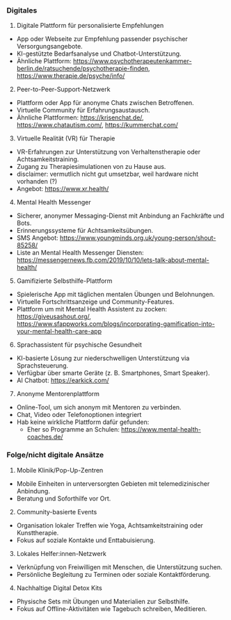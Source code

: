 ### Digitales
1. Digitale Plattform für personalisierte Empfehlungen
- App oder Webseite zur Empfehlung passender psychischer Versorgungsangebote.
- KI-gestützte Bedarfsanalyse und Chatbot-Unterstützung.
- Ähnliche Plattform: https://www.psychotherapeutenkammer-berlin.de/ratsuchende/psychotherapie-finden, https://www.therapie.de/psyche/info/

2. Peer-to-Peer-Support-Netzwerk

- Plattform oder App für anonyme Chats zwischen Betroffenen.
- Virtuelle Community für Erfahrungsaustausch.
- Ähnliche Plattformen: https://krisenchat.de/, https://www.chatautism.com/, https://kummerchat.com/

3. Virtuelle Realität (VR) für Therapie

- VR-Erfahrungen zur Unterstützung von Verhaltenstherapie oder Achtsamkeitstraining.
- Zugang zu Therapiesimulationen von zu Hause aus.
- disclaimer: vermutlich nicht gut umsetzbar, weil hardware nicht vorhanden (?)
- Angebot: https://www.xr.health/ 

4. Mental Health Messenger

- Sicherer, anonymer Messaging-Dienst mit Anbindung an Fachkräfte und Bots.
- Erinnerungssysteme für Achtsamkeitsübungen.
- SMS Angebot: https://www.youngminds.org.uk/young-person/shout-85258/
- Liste an Mental Health Messenger Diensten: https://messengernews.fb.com/2019/10/10/lets-talk-about-mental-health/

5. Gamifizierte Selbsthilfe-Plattform

- Spielerische App mit täglichen mentalen Übungen und Belohnungen.
- Virtuelle Fortschrittsanzeige und Community-Features.
- Plattform um mit Mental Health Assistent zu zocken: https://giveusashout.org/, https://www.sfappworks.com/blogs/incorporating-gamification-into-your-mental-health-care-app

6. Sprachassistent für psychische Gesundheit

- KI-basierte Lösung zur niederschwelligen Unterstützung via Sprachsteuerung.
- Verfügbar über smarte Geräte (z. B. Smartphones, Smart Speaker).
- AI Chatbot: https://earkick.com/

7. Anonyme Mentorenplattform

- Online-Tool, um sich anonym mit Mentoren zu verbinden.
- Chat, Video oder Telefonoptionen integriert
- Hab keine wirkliche Plattform dafür gefunden:
  - Eher so Programme an Schulen: https://www.mental-health-coaches.de/



### Folge/nicht digitale Ansätze
1. Mobile Klinik/Pop-Up-Zentren

- Mobile Einheiten in unterversorgten Gebieten mit telemedizinischer Anbindung.
- Beratung und Soforthilfe vor Ort.
2. Community-basierte Events

- Organisation lokaler Treffen wie Yoga, Achtsamkeitstraining oder Kunsttherapie.
- Fokus auf soziale Kontakte und Enttabuisierung.
3. Lokales Helfer:innen-Netzwerk

- Verknüpfung von Freiwilligen mit Menschen, die Unterstützung suchen.
- Persönliche Begleitung zu Terminen oder soziale Kontaktförderung.
4. Nachhaltige Digital Detox Kits

- Physische Sets mit Übungen und Materialien zur Selbsthilfe.
- Fokus auf Offline-Aktivitäten wie Tagebuch schreiben, Meditieren.